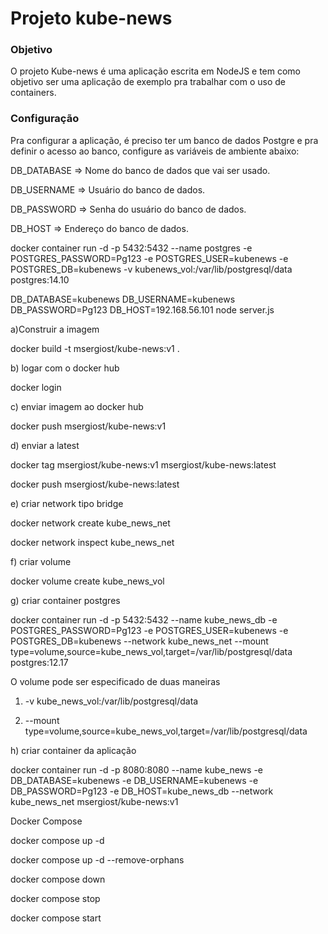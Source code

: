 # Projeto kube-news

### Objetivo

O projeto Kube-news é uma aplicação escrita em NodeJS e tem como objetivo ser uma aplicação de exemplo pra trabalhar com o uso de containers.

### Configuração

Pra configurar a aplicação, é preciso ter um banco de dados Postgre e pra definir o acesso ao banco, configure as variáveis de ambiente abaixo:

DB_DATABASE => Nome do banco de dados que vai ser usado.

DB_USERNAME => Usuário do banco de dados.

DB_PASSWORD => Senha do usuário do banco de dados.

DB_HOST => Endereço do banco de dados.

docker container run -d -p 5432:5432 --name postgres -e POSTGRES_PASSWORD=Pg123 -e POSTGRES_USER=kubenews -e POSTGRES_DB=kubenews -v kubenews_vol:/var/lib/postgresql/data postgres:14.10

DB_DATABASE=kubenews DB_USERNAME=kubenews DB_PASSWORD=Pg123 DB_HOST=192.168.56.101 node server.js

a)Construir a imagem

docker build -t msergiost/kube-news:v1 .

b) logar com o docker hub

docker login

c) enviar imagem ao docker hub

docker push msergiost/kube-news:v1

d) enviar a latest

docker tag msergiost/kube-news:v1 msergiost/kube-news:latest

docker push msergiost/kube-news:latest

e) criar network tipo bridge

docker network create kube_news_net

docker network inspect kube_news_net

f) criar volume

docker volume create kube_news_vol

g) criar container postgres

docker container run -d -p 5432:5432 --name kube_news_db -e POSTGRES_PASSWORD=Pg123 -e POSTGRES_USER=kubenews -e POSTGRES_DB=kubenews --network kube_news_net --mount type=volume,source=kube_news_vol,target=/var/lib/postgresql/data postgres:12.17

O volume pode ser especificado de duas maneiras

1. -v kube_news_vol:/var/lib/postgresql/data

2. --mount type=volume,source=kube_news_vol,target=/var/lib/postgresql/data

h) criar container da aplicação

docker container run -d -p 8080:8080 --name kube_news -e DB_DATABASE=kubenews -e DB_USERNAME=kubenews -e DB_PASSWORD=Pg123 -e DB_HOST=kube_news_db --network kube_news_net msergiost/kube-news:v1

Docker Compose

docker compose up -d

docker compose up -d --remove-orphans

docker compose down

docker compose stop

docker compose start
